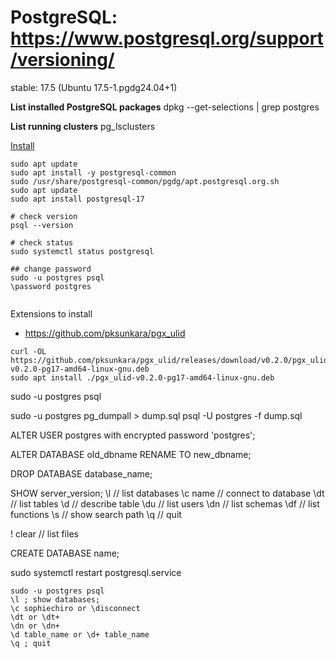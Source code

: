 # PostgreSQL: https://www.postgresql.org/support/versioning/
stable: 17.5 (Ubuntu 17.5-1.pgdg24.04+1)

**List installed PostgreSQL packages**
dpkg --get-selections | grep postgres

**List running clusters**
pg_lsclusters

[Install](https://wiki.postgresql.org/wiki/Apt)
```
sudo apt update
sudo apt install -y postgresql-common
sudo /usr/share/postgresql-common/pgdg/apt.postgresql.org.sh
sudo apt update
sudo apt install postgresql-17

# check version
psql --version

# check status
sudo systemctl status postgresql

## change password
sudo -u postgres psql
\password postgres


```

Extensions to install
- https://github.com/pksunkara/pgx_ulid
```
curl -OL https://github.com/pksunkara/pgx_ulid/releases/download/v0.2.0/pgx_ulid-v0.2.0-pg17-amd64-linux-gnu.deb
sudo apt install ./pgx_ulid-v0.2.0-pg17-amd64-linux-gnu.deb
```


sudo -u postgres psql

sudo -u postgres pg_dumpall > dump.sql
psql -U postgres -f dump.sql

ALTER USER postgres with encrypted password 'postgres';

ALTER DATABASE old_dbname RENAME TO new_dbname;

DROP DATABASE database_name;


SHOW server_version;
\l // list databases
\c name // connect to database
\dt // list tables
\d // describe table
\du // list users
\dn // list schemas
\df // list functions
\s // show search path
\q // quit

\! clear // list files

CREATE DATABASE name;

sudo systemctl restart postgresql.service


```
sudo -u postgres psql
\l ; show databases;
\c sophiechiro or \disconnect
\dt or \dt+
\dn or \dn+
\d table_name or \d+ table_name
\q ; quit
```